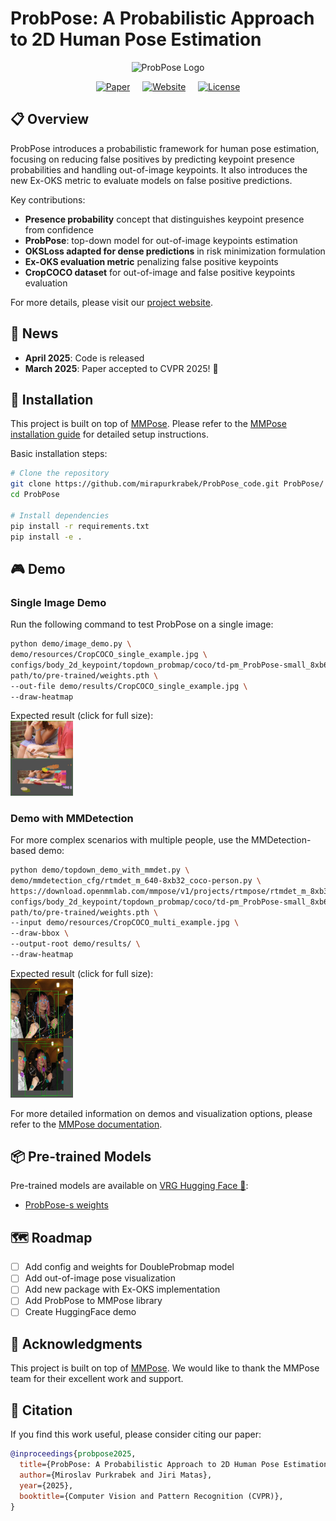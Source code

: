 # ProbPose: A Probabilistic Approach to 2D Human Pose Estimation

<div align="center">

![ProbPose Logo](demo/resources/ProbPose.ico)

[![Paper](https://img.shields.io/badge/Paper-CVPR%202025-blue)](https://arxiv.org/abs/2412.02254) &nbsp;&nbsp;&nbsp;
[![Website](https://img.shields.io/badge/Website-ProbPose-green)](https://mirapurkrabek.github.io/ProbPose/) &nbsp;&nbsp;&nbsp;
[![License](https://img.shields.io/badge/License-GPL%203.0-orange.svg)](LICENSE)

</div>

## 📋 Overview

ProbPose introduces a probabilistic framework for human pose estimation, focusing on reducing false positives by predicting keypoint presence probabilities and handling out-of-image keypoints. It also introduces the new Ex-OKS metric to evaluate models on false positive predictions.

Key contributions:
- **Presence probability** concept that distinguishes keypoint presence from confidence
- **ProbPose**: top-down model for out-of-image keypoints estimation
- **OKSLoss adapted for dense predictions** in risk minimization formulation
- **Ex-OKS evaluation metric** penalizing false positive keypoints
- **CropCOCO dataset** for out-of-image and false positive keypoints evaluation

For more details, please visit our [project website](https://mirapurkrabek.github.io/ProbPose/).

## 📢 News

- **April 2025**: Code is released
- **March 2025**: Paper accepted to CVPR 2025! 🎉

## 🚀 Installation

This project is built on top of [MMPose](https://github.com/open-mmlab/mmpose). Please refer to the [MMPose installation guide](https://mmpose.readthedocs.io/en/latest/installation.html) for detailed setup instructions.

Basic installation steps:
```bash
# Clone the repository
git clone https://github.com/mirapurkrabek/ProbPose_code.git ProbPose/
cd ProbPose

# Install dependencies
pip install -r requirements.txt
pip install -e .
```

## 🎮 Demo

### Single Image Demo

Run the following command to test ProbPose on a single image:

```bash
python demo/image_demo.py \
demo/resources/CropCOCO_single_example.jpg \
configs/body_2d_keypoint/topdown_probmap/coco/td-pm_ProbPose-small_8xb64-210e_coco-256x192.py \
path/to/pre-trained/weights.pth \
--out-file demo/results/CropCOCO_single_example.jpg \
--draw-heatmap
```

Expected result (click for full size):  
<a href="demo/resources/single_demo_result.jpg">
    <img src="demo/resources/single_demo_result.jpg" alt="Single Image Demo" width="100"/>
</a>

### Demo with MMDetection

For more complex scenarios with multiple people, use the MMDetection-based demo:

```bash
python demo/topdown_demo_with_mmdet.py \
demo/mmdetection_cfg/rtmdet_m_640-8xb32_coco-person.py \
https://download.openmmlab.com/mmpose/v1/projects/rtmpose/rtmdet_m_8xb32-100e_coco-obj365-person-235e8209.pth \
configs/body_2d_keypoint/topdown_probmap/coco/td-pm_ProbPose-small_8xb64-210e_coco-256x192.py \
path/to/pre-trained/weights.pth \
--input demo/resources/CropCOCO_multi_example.jpg \
--draw-bbox \
--output-root demo/results/ \
--draw-heatmap
```

Expected result (click for full size):  
<a href="demo/resources/multi_demo_result.jpg">
    <img src="demo/resources/multi_demo_result.jpg" alt="Multi Person Demo" width="100"/>
</a>

For more detailed information on demos and visualization options, please refer to the [MMPose documentation](https://mmpose.readthedocs.io/en/latest/user_guides/inference.html).

## 📦 Pre-trained Models

Pre-trained models are available on [VRG Hugging Face 🤗](https://huggingface.co/vrg-prague/ProbPose-s/):
- [ProbPose-s weights](https://huggingface.co/vrg-prague/ProbPose-s/resolve/main/ProbPose-s.pth)



## 🗺️ Roadmap

- [ ] Add config and weights for DoubleProbmap model
- [ ] Add out-of-image pose visualization
- [ ] Add new package with Ex-OKS implementation
- [ ] Add ProbPose to MMPose library
- [ ] Create HuggingFace demo

## 🙏 Acknowledgments

This project is built on top of [MMPose](https://github.com/open-mmlab/mmpose). We would like to thank the MMPose team for their excellent work and support.

## 📝 Citation

If you find this work useful, please consider citing our paper:

```bibtex
@inproceedings{probpose2025,
  title={ProbPose: A Probabilistic Approach to 2D Human Pose Estimation}, 
  author={Miroslav Purkrabek and Jiri Matas},
  year={2025},
  booktitle={Computer Vision and Pattern Recognition (CVPR)},
}
```